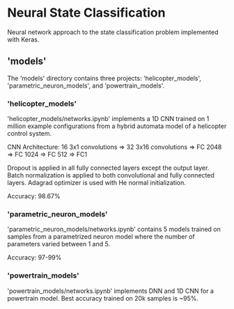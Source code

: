 # Neural State Classification
Neural network approach to the state classification problem implemented with Keras.

## 'models'
The 'models' directory contains three projects: 'helicopter_models', 'parametric_neuron_models', and 'powertrain_models'.

### 'helicopter_models'
'helicopter_models/networks.ipynb' implements a 1D CNN trained on 1 million example configurations from a hybrid automata model of a helicopter control system.

CNN Architecture:
16 3x1 convolutions => 32 3x16 convolutions => FC 2048 => FC 1024 => FC 512 => FC1

Dropout is applied in all fully connected layers except the output layer.  Batch normalization is applied to both convolutional and fully connected layers.  Adagrad optimizer is used with He normal initialization.

Accuracy: 98.67%

### 'parametric_neuron_models'
'parametric_neuron_models/networks.ipynb' contains 5 models trained on samples from a parametrized neuron model where the number of parameters varied between 1 and 5.

Accuracy: 97-99%

### 'powertrain_models'
'powertrain_models/networks.ipynb' implements DNN and 1D CNN for a powertrain model.  Best accuracy trained on 20k samples is ~95%.
